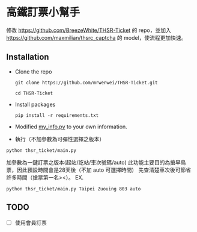 # 高鐵訂票小幫手

修改 https://github.com/BreezeWhite/THSR-Ticket 的 repo，並加入 https://github.com/maxmilian/thsrc_captcha 的 model，使流程更加快速。

## Installation

* Clone the repo
  ```
  git clone https://github.com/mrwenwei/THSR-Ticket.git

  cd THSR-Ticket
  ```

* Install packages
  ```
  pip install -r requirements.txt
  ```

* Modified [my_info.py](https://github.com/mrwenwei/THSR-Ticket/blob/f4b525ed192898691c650bdd3762bd15ffa77744/thsr_ticket/configs/web/my_info.py#L2) to your own information.

* 執行（不加參數為可彈性選擇之版本）
```
python thsr_ticket/main.py
```
加參數為一鍵訂票之版本(起站/訖站/車次號碼/auto)
此功能主要目的為搶早鳥票，因此預設時間會是28天後（不加 auto 可選擇時間）
先查清楚車次後可節省許多時間（搶票第一名><）。
EX.
```
python thsr_ticket/main.py Taipei Zuouing 803 auto
```

## TODO
- [ ] 使用會員訂票 

